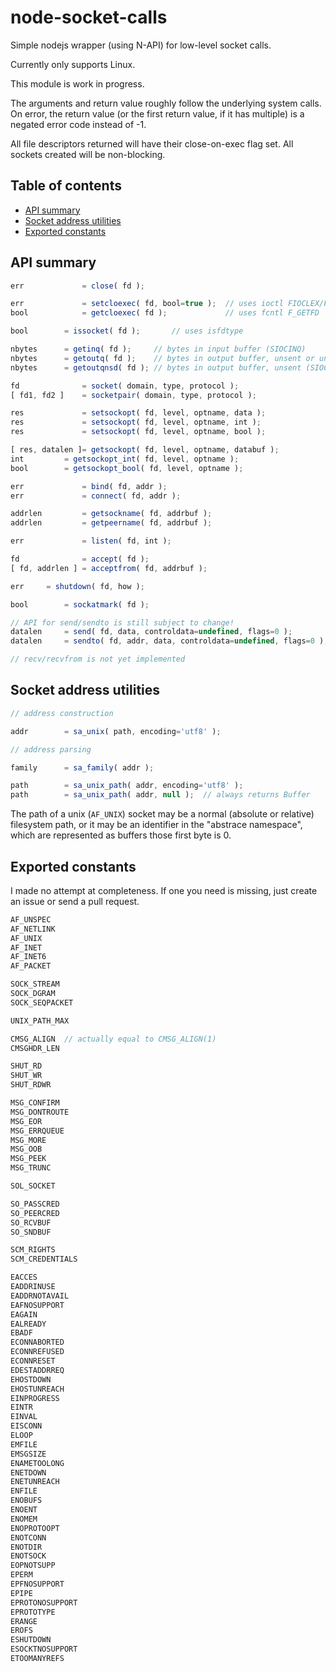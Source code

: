 # node-socket-calls
Simple nodejs wrapper (using N-API) for low-level socket calls.

Currently only supports Linux.

This module is work in progress.

The arguments and return value roughly follow the underlying system calls.
On error, the return value (or the first return value, if it has multiple) is a
negated error code instead of -1.

All file descriptors returned will have their close-on-exec flag set.  All
sockets created will be non-blocking.

## Table of contents

<!-- toc-begin -->
* [API summary](#api-summary)
* [Socket address utilities](#socket-address-utilities)
* [Exported constants](#exported-constants)
<!-- toc-end -->

## API summary

```js
err             = close( fd );

err             = setcloexec( fd, bool=true );  // uses ioctl FIOCLEX/FIONCLEX
bool            = getcloexec( fd );             // uses fcntl F_GETFD

bool		= issocket( fd );		// uses isfdtype

nbytes		= getinq( fd );		// bytes in input buffer (SIOCINQ)
nbytes		= getoutq( fd );	// bytes in output buffer, unsent or unacknowledged (SIOCOUTQ)
nbytes		= getoutqnsd( fd );	// bytes in output buffer, unsent (SIOCOUTQNSD)

fd              = socket( domain, type, protocol );    
[ fd1, fd2 ]    = socketpair( domain, type, protocol );

res             = setsockopt( fd, level, optname, data );
res             = setsockopt( fd, level, optname, int );
res             = setsockopt( fd, level, optname, bool );

[ res, datalen ]= getsockopt( fd, level, optname, databuf );
int    		= getsockopt_int( fd, level, optname );
bool   		= getsockopt_bool( fd, level, optname );

err             = bind( fd, addr );
err             = connect( fd, addr );

addrlen         = getsockname( fd, addrbuf );
addrlen         = getpeername( fd, addrbuf );

err             = listen( fd, int );

fd              = accept( fd );
[ fd, addrlen ] = acceptfrom( fd, addrbuf );

err		= shutdown( fd, how );

bool		= sockatmark( fd );

// API for send/sendto is still subject to change!
datalen		= send( fd, data, controldata=undefined, flags=0 );
datalen		= sendto( fd, addr, data, controldata=undefined, flags=0 );

// recv/recvfrom is not yet implemented
```

## Socket address utilities

```js
// address construction

addr		= sa_unix( path, encoding='utf8' );

// address parsing

family		= sa_family( addr );

path		= sa_unix_path( addr, encoding='utf8' );
path		= sa_unix_path( addr, null );  // always returns Buffer
```

The path of a unix (`AF_UNIX`) socket may be a normal (absolute or relative)
filesystem path, or it may be an identifier in the "abstrace namespace", which
are represented as buffers those first byte is 0.


## Exported constants

I made no attempt at completeness.  If one you need is missing, just create an
issue or send a pull request.

```c
AF_UNSPEC
AF_NETLINK
AF_UNIX
AF_INET
AF_INET6
AF_PACKET

SOCK_STREAM
SOCK_DGRAM
SOCK_SEQPACKET

UNIX_PATH_MAX

CMSG_ALIGN	// actually equal to CMSG_ALIGN(1)
CMSGHDR_LEN

SHUT_RD
SHUT_WR
SHUT_RDWR

MSG_CONFIRM
MSG_DONTROUTE
MSG_EOR
MSG_ERRQUEUE
MSG_MORE
MSG_OOB
MSG_PEEK
MSG_TRUNC

SOL_SOCKET

SO_PASSCRED
SO_PEERCRED
SO_RCVBUF
SO_SNDBUF

SCM_RIGHTS
SCM_CREDENTIALS

EACCES
EADDRINUSE
EADDRNOTAVAIL
EAFNOSUPPORT
EAGAIN
EALREADY
EBADF
ECONNABORTED
ECONNREFUSED
ECONNRESET
EDESTADDRREQ
EHOSTDOWN
EHOSTUNREACH
EINPROGRESS
EINTR
EINVAL
EISCONN
ELOOP
EMFILE
EMSGSIZE
ENAMETOOLONG
ENETDOWN
ENETUNREACH
ENFILE
ENOBUFS
ENOENT
ENOMEM
ENOPROTOOPT
ENOTCONN
ENOTDIR
ENOTSOCK
EOPNOTSUPP
EPERM
EPFNOSUPPORT
EPIPE
EPROTONOSUPPORT
EPROTOTYPE
ERANGE
EROFS
ESHUTDOWN
ESOCKTNOSUPPORT
ETOOMANYREFS
```
